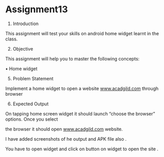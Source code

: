 # Assignment13

1. Introduction

This assignment will test your skills on android home widget learnt in the class.

2. Objective

This assignment will help you to master the following concepts:

• Home widget

5. Problem Statement

Implement a home widget to open a website www.acadgild.com through browser

6. Expected Output

On tapping home screen widget it should launch “choose the browser” options. Once you select

the browser it should open www.acadgild.com website.

I have added screenshots of he output and APK file also .

You have to open widget and click on button on widget to open the site .

